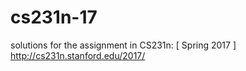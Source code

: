 # cs231n-17
solutions for the assignment in CS231n: [ Spring 2017 ] http://cs231n.stanford.edu/2017/

